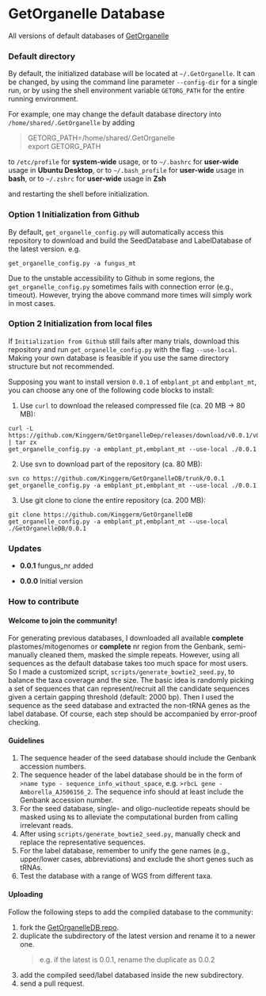 # GetOrganelle Database

All versions of default databases of [GetOrganelle](https://github.com/Kinggerm/GetOrganelle)

### Default directory

By default, the initialized database will be located at `~/.GetOrganelle`. It can be changed, by using the command line parameter `--config-dir` for a single run, or by using the shell environment variable `GETORG_PATH` for the entire running environment.

For example, one may change the default database directory into `/home/shared/.GetOrganelle` by adding 

> GETORG_PATH=/home/shared/.GetOrganelle<br>
> export GETORG_PATH

to `/etc/profile` for **system-wide** usage, 
or to `~/.bashrc` for **user-wide** usage in **Ubuntu Desktop**, 
or to `~/.bash_profile` for **user-wide** usage in **bash**, 
or to `~/.zshrc` for **user-wide** usage in **Zsh**

and restarting the shell before initialization.

### Option 1 Initialization from Github

By default, `get_organelle_config.py` will automatically access this repository to download and build the SeedDatabase and LabelDatabase of the latest version. e.g.

    get_organelle_config.py -a fungus_mt

Due to the unstable accessibility to Github in some regions, the `get_organelle_config.py` sometimes fails with connection error (e.g., timeout). However, trying the above command more times will simply work in most cases.

### Option 2 Initialization from local files

If `Initialization from Github` still fails after many trials, download this repository and run `get_organelle_config.py` with the flag `--use-local`. Making your own database is feasible if you use the same directory structure but not recommended. 

Supposing you want to install version `0.0.1` of `embplant_pt` and `embplant_mt`, you can choose any one of the following code blocks to install:
    
  1. Use `curl` to download the released compressed file (ca. 20 MB -> 80 MB):
    
    curl -L https://github.com/Kinggerm/GetOrganelleDep/releases/download/v0.0.1/v0.0.1.tar.gz | tar zx
    get_organelle_config.py -a embplant_pt,embplant_mt --use-local ./0.0.1
    
  2. Use svn to download part of the repository (ca. 80 MB):
  
    svn co https://github.com/Kinggerm/GetOrganelleDB/trunk/0.0.1
    get_organelle_config.py -a embplant_pt,embplant_mt --use-local ./0.0.1
    
  3. Use git clone to clone the entire repository (ca. 200 MB):
  
    git clone https://github.com/Kinggerm/GetOrganelleDB
    get_organelle_config.py -a embplant_pt,embplant_mt --use-local ./GetOrganelleDB/0.0.1
    

### Updates

* **0.0.1** fungus_nr added

* **0.0.0** Initial version



### How to contribute

#### Welcome to join the community!

For generating previous databases, I downloaded all available **complete** plastomes/mitogenomes or **complete** nr region from the Genbank, semi-manually cleaned them, masked the simple repeats. However, using all sequences as the default database takes too much space for most users. So I made a customized script, `scripts/generate_bowtie2_seed.py`, to balance the taxa coverage and the size. The basic idea is randomly picking a set of sequences that can represent/recruit all the candidate sequences given a certain gapping threshold (default: 2000 bp). Then I used the sequence as the seed database and extracted the non-tRNA genes as the label database. Of course, each step should be accompanied by error-proof checking.

#### Guidelines

1. The sequence header of the seed database should include the Genbank accession numbers.
2. The sequence header of the label database should be in the form of `>name type - sequence_info_without_space`, e.g. `>rbcL gene - Amborella_AJ506156_2`. The sequence info should at least include the Genbank accession number.
3. For the seed database, single- and oligo-nucleotide repeats should be masked using `N`s to alleviate the computational burden from calling irrelevant reads.
4. After using `scripts/generate_bowtie2_seed.py`, manually check and replace the representative sequences.
5. For the label database, remember to unify the gene names (e.g., upper/lower cases, abbreviations) and exclude the short genes such as tRNAs.
6. Test the database with a range of WGS from different taxa.

#### Uploading
Follow the following steps to add the compiled database to the community:
1. fork the [GetOrganelleDB repo](https://github.com/Kinggerm/GetOrganelleDB).
2. duplicate the subdirectory of the latest version and rename it to a newer one.
   > e.g. if the latest is 0.0.1, rename the duplicate as 0.0.2
3. add the compiled seed/label databased inside the new subdirectory. 
4. send a pull request.

